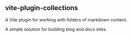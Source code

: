 vite-plugin-collections
-----------------------

A Vite plugin for working with folders of markdown content.

A simple solution for building blog and docs sites.
